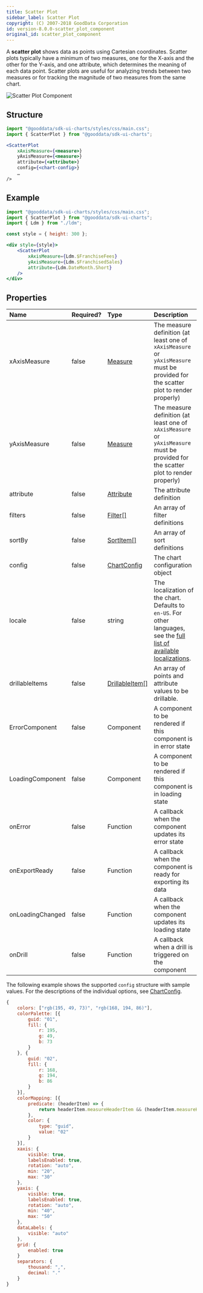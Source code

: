 ```yaml
---
title: Scatter Plot
sidebar_label: Scatter Plot
copyright: (C) 2007-2018 GoodData Corporation
id: version-8.0.0-scatter_plot_component
original_id: scatter_plot_component
---
```


A **scatter plot** shows data as points using Cartesian coordinates. Scatter plots typically have a minimum of two measures, one for the X-axis and the other for the Y-axis, and one attribute, which determines the meaning of each data point.
Scatter plots are useful for analyzing trends between two measures or for tracking the magnitude of two measures from the same chart.

![Scatter Plot Component](assets/scatter_plot.png "Scatter Plot Component")

## Structure

```jsx
import "@gooddata/sdk-ui-charts/styles/css/main.css";
import { ScatterPlot } from "@gooddata/sdk-ui-charts";

<ScatterPlot
    xAxisMeasure={<measure>}
    yAxisMeasure={<measure>}
    attribute={<attribute>}
    config={<chart-config>}
    …
/>
```

## Example

```jsx
import "@gooddata/sdk-ui-charts/styles/css/main.css";
import { ScatterPlot } from "@gooddata/sdk-ui-charts";
import { Ldm } from "./ldm";

const style = { height: 300 };

<div style={style}>
    <ScatterPlot
        xAxisMeasure={Ldm.$FranchiseFees}
        yAxisMeasure={Ldm.$FranchisedSales}
        attribute={Ldm.DateMonth.Short}
    />
</div>
```

## Properties

| Name | Required? | Type | Description |
| :--- | :--- | :--- | :--- |
| xAxisMeasure | false | [Measure](50_custom__execution.md#measure) | The measure definition (at least one of `xAxisMeasure` or `yAxisMeasure` must be provided for the scatter plot to render properly) |
| yAxisMeasure | false | [Measure](50_custom__execution.md#measure) | The measure definition (at least one of `xAxisMeasure` or `yAxisMeasure` must be provided for the scatter plot to render properly) |
| attribute | false | [Attribute](50_custom__execution.md#attribute) | The attribute definition |
| filters | false | [Filter[]](30_tips__filter_visual_components.md) | An array of filter definitions |
| sortBy | false | [SortItem[]](50_custom__result.md#sorting) | An array of sort definitions |
| config | false | [ChartConfig](15_props__chart_config.md) | The chart configuration object |
| locale | false | string | The localization of the chart. Defaults to `en-US`. For other languages, see the [full list of available localizations](https://github.com/gooddata/gooddata-sdk-ui-charts/tree/master/src/translations). |
| drillableItems | false | [DrillableItem[]](15_props__drillable_item.md) | An array of points and attribute values to be drillable. |
| ErrorComponent | false | Component | A component to be rendered if this component is in error state |
| LoadingComponent | false | Component | A component to be rendered if this component is in loading state |
| onError | false | Function | A callback when the component updates its error state |
| onExportReady | false | Function | A callback when the component is ready for exporting its data |
| onLoadingChanged | false | Function | A callback when the component updates its loading state |
| onDrill | false | Function | A callback when a drill is triggered on the component |

The following example shows the supported `config` structure with sample values. For the descriptions of the individual options, see [ChartConfig](15_props__chart_config.md).

```javascript
{
    colors: ["rgb(195, 49, 73)", "rgb(168, 194, 86)"],
    colorPalette: [{
        guid: "01",
        fill: {
            r: 195,
            g: 49,
            b: 73
        }
    }, {
        guid: "02",
        fill: {
            r: 168,
            g: 194,
            b: 86
        }
    }],
    colorMapping: [{
        predicate: (headerItem) => {
            return headerItem.measureHeaderItem && (headerItem.measureHeaderItem.localIdentifier === "m1_localIdentifier")
        },
        color: {
            type: "guid",
            value: "02"
        }
    }],
    xaxis: {
        visible: true,
        labelsEnabled: true,
        rotation: "auto",
        min: "20",
        max: "30"
    },
    yaxis: {
        visible: true,
        labelsEnabled: true,
        rotation: "auto",
        min: "40",
        max: "50"
    },
    dataLabels: {
        visible: "auto"
    },
    grid: {
        enabled: true
    }
    separators: {
        thousand: ",",
        decimal: "."
    }
}
```
